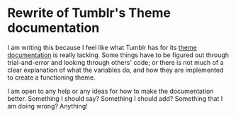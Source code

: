 # Rewrite of Tumblr's Theme documentation

I am writing this because I feel like what Tumblr has for its [theme documentation](https://www.tumblr.com/docs/en/custom_themes) is really lacking. Some things have to be figured out through trial-and-error and looking through others' code; or there is not much of a clear explanation of what the variables do, and how they are implemented to create a functioning theme.

I am open to any help or any ideas for how to make the documentation better. Something I should say? Something I should add? Something that I am doing wrong? Anything!
